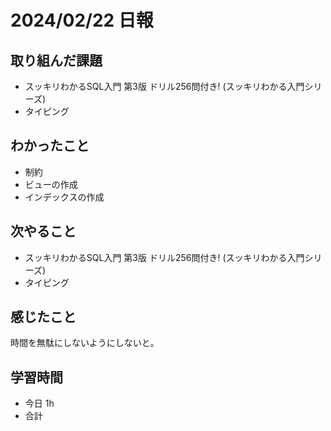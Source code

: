 # 2024/02/22 日報

## 取り組んだ課題
- スッキリわかるSQL入門 第3版 ドリル256問付き! (スッキリわかる入門シリーズ)
- タイピング

## わかったこと
- 制約
- ビューの作成
- インデックスの作成

## 次やること
- スッキリわかるSQL入門 第3版 ドリル256問付き! (スッキリわかる入門シリーズ)
- タイピング

## 感じたこと
時間を無駄にしないようにしないと。

## 学習時間
- 今日 1h
- 合計
